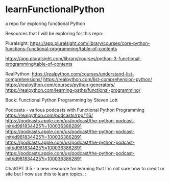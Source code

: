 # learnFunctionalPython
a repo for exploring functional Python

Resources that I will be exploring for this repo:

Pluralsight:
https://app.pluralsight.com/library/courses/core-python-functions-functional-programming/table-of-contents

https://app.pluralsight.com/library/courses/python-3-functional-programming/table-of-contents

RealPython:
https://realpython.com/courses/understand-list-comprehensions/
https://realpython.com/list-comprehension-python/
https://realpython.com/courses/python-generators/
https://realpython.com/learning-paths/functional-programming/

Book: Functional Python Programming by Steven Lott

Podcasts - various podcasts with Functional Python Programming
https://realpython.com/podcasts/rpp/116/
https://podcasts.apple.com/us/podcast/the-python-podcast-init/id981834425?i=1000363862891
https://podcasts.apple.com/us/podcast/the-python-podcast-init/id981834425?i=1000363862891
https://podcasts.apple.com/us/podcast/the-python-podcast-init/id981834425?i=1000363862891
https://podcasts.apple.com/us/podcast/the-python-podcast-init/id981834425?i=1000363862891

ChatGPT 3.5 - a new resource for learning that I'm not sure how to credit or site but I now use this to learn topics. :

